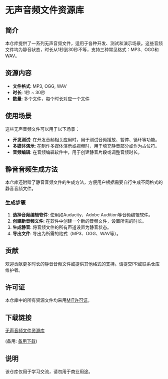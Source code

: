 # 无声音频文件资源库

## 简介

本仓库提供了一系列无声音频文件，适用于各种开发、测试和演示场景。这些音频文件均为静音状态，时长从1秒到30秒不等，支持三种常见格式：MP3、OGG和WAV。

## 资源内容

- **文件格式**: MP3, OGG, WAV
- **时长**: 1秒 ~ 30秒
- **数量**: 多个文件，每个时长对应一个文件

## 使用场景

这些无声音频文件可以用于以下场景：

- **开发测试**: 在开发音频相关应用时，用于测试音频播放、暂停、循环等功能。
- **多媒体演示**: 在制作多媒体演示或视频时，用于填充静音部分或作为占位符。
- **音频编辑**: 在音频编辑软件中，用于创建静音片段或调整音频时长。

## 静音音频生成方法

本仓库还附赠了静音音频文件的生成方法，方便用户根据需要自行生成不同格式的静音音频文件。

### 生成步骤

1. **选择音频编辑软件**: 使用如Audacity、Adobe Audition等音频编辑软件。
2. **创建新音频文件**: 在软件中创建一个新的音频文件，设置所需的时长。
3. **生成静音**: 将音频文件的所有声道设置为静音状态。
4. **导出文件**: 导出为所需的格式（MP3、OGG、WAV等）。

## 贡献

欢迎贡献更多时长的静音音频文件或提供其他格式的支持。请提交PR或联系仓库维护者。

## 许可证

本仓库中的所有资源文件均采用[MIT许可证](LICENSE)。

## 下载链接
[无声音频文件资源库](https://pan.quark.cn/s/4a006aa199e1) 

(备用: [备用下载](https://pan.baidu.com/s/1R7PK48j4-Vw51imm2pfF-A?pwd=1234))

## 说明

该仓库仅用于学习交流，请勿用于商业用途。
